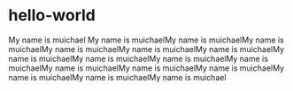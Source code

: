 # hello-world

My name is muichael My name is muichaelMy name is muichaelMy name is muichaelMy name is muichaelMy name is muichaelMy name is muichaelMy name is muichaelMy name is muichaelMy name is muichaelMy name is muichaelMy name is muichaelMy name is muichaelMy name is muichaelMy name is muichaelMy name is muichaelMy name is muichael
